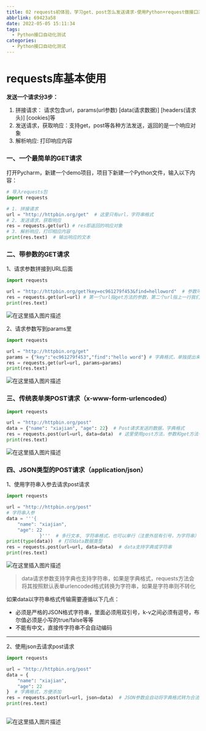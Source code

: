```yaml
---
title: 02 requests初体验，学习get、post怎么发送请求-使用Python+request做接口测试
abbrlink: 69423a58
date: 2022-05-05 15:11:34
tags:
  - Python接口自动化测试
categories:
  - Python接口自动化测试
---
```


# requests库基本使用
**发送一个请求分3步：**

1. 拼接请求： 请求包含url，params(url参数) [data(请求数据)]  [headers(请求头)] [cookies]等
2. 发送请求，获取响应：支持get，post等各种方法发送，返回的是一个响应对象
3. 解析响应: 打印响应内容<!-- more --> 

### 一、一个最简单的GET请求
打开Pycharm，新建一个demo项目，项目下新建一个Python文件，输入以下内容：

```python
# 导入requests包
import requests 

# 1. 拼接请求
url = "http://httpbin.org/get"  # 这里只有url，字符串格式
# 2. 发送请求，获取响应
res = requests.get(url) # res即返回的响应对象
# 3. 解析响应，打印相应内容
print(res.text)  # 输出响应的文本
```

### 二、带参数的GET请求
1、请求参数拼接到URL后面

```python
import requests 

url = "http://httpbin.org/get?key=ec961279f453&find=helloword"  # 参数可以写到url里
res = requests.get(url=url) # 第一个url指get方法的参数，第二个url指上一行我们定义的接口地址
print(res.text)  
```
![在这里插入图片描述](https://img-blog.csdnimg.cn/bb2ea127b4bc43ab8fa90e00acee3641.png)

2、请求参数写到params里

```python
import requests 

url = "http://httpbin.org/get"
params = {"key":"ec961279f453","find":"hello word"} # 字典格式，单独提出来，方便参数的添加修改等操作
res = requests.get(url=url, params=params) 
print(res.text)  
```
![在这里插入图片描述](https://img-blog.csdnimg.cn/6b1e0f23f6de41d39ef20e7e05b9b3df.png)

### 三、传统表单类POST请求（x-www-form-urlencoded）
```python
import requests

url = "http://httpbin.org/post"
data = {"name": "xiajian", "age": 22}  # Post请求发送的数据，字典格式
res = requests.post(url=url, data=data)  # 这里使用post方法，参数和get方法一样
print(res.text)
```
![在这里插入图片描述](https://img-blog.csdnimg.cn/c705000a8b4d40fdaffc0c38902fbaca.png)

### 四、JSON类型的POST请求（application/json）
1、使用字符串入参去请求post请求

```python
import requests

url = "http://httpbin.org/post"
# 字符串入参
data = '''{
    "name": "xiajian",
    "age": 22
            }'''  # 多行文本, 字符串格式，也可以单行（注意外层有引号，为字符串） data = '{"name": "xiajian", "age": 22}'
print(type(data))  # 打印data数据类型
res = requests.post(url=url, data=data)  # data支持字典或字符串
print(res.text) 
```
![在这里插入图片描述](https://img-blog.csdnimg.cn/48d84e40caf24c52b6fb6a0fe90c1ffa.png)

> data请求参数支持字典也支持字符串，如果是字典格式，requests方法会将其按照默认表单urlencoded格式转换为字符串，如果是字符串则不转化

如果data以字符串格式传输需要遵循以下几点：

- 必须是严格的JSON格式字符串，里面必须用双引号，k-v之间必须有逗号，布尔值必须是小写的true/false等等
- 不能有中文，直接传字符串不会自动编码
---
2、使用json去请求post请求

```python
import requests

url = "http://httpbin.org/post"
data = {
    "name": "xiajian",
    "age": 22
}  # 字典格式，方便添加
res = requests.post(url=url, json=data)  # JSON参数会自动将字典格式转为合法的JSON文本并添加headers
print(res.text)
  
```

![在这里插入图片描述](https://img-blog.csdnimg.cn/d084c4abbf4d4352847b256b12db63d5.png)